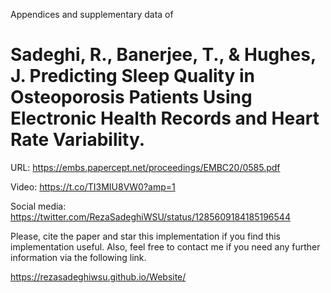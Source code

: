 Appendices and supplementary data of
# Sadeghi, R., Banerjee, T., & Hughes, J. Predicting Sleep Quality in Osteoporosis Patients Using Electronic Health Records and Heart Rate Variability.

URL: 
https://embs.papercept.net/proceedings/EMBC20/0585.pdf

Video:
https://t.co/TI3MIU8VW0?amp=1

Social media:
https://twitter.com/RezaSadeghiWSU/status/1285609184185196544

Please, cite the paper and star this implementation if you find this implementation useful. Also, feel free to contact me if you need any further information via the following link.

https://rezasadeghiwsu.github.io/Website/
